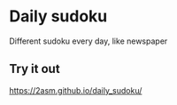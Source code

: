 # Daily sudoku
Different sudoku every day, like newspaper

## Try it out
https://2asm.github.io/daily_sudoku/
